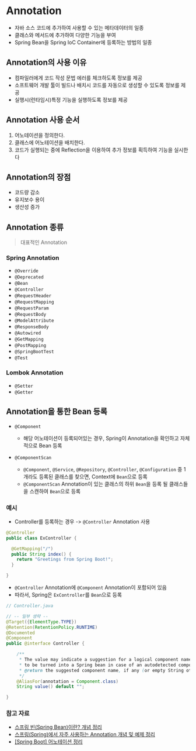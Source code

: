 # Annotation
- 자바 소스 코드에 추가하여 사용할 수 있는 메타데이터의 일종
- 클래스와 메서드에 추가하여 다양한 기능을 부여
- Spring Bean을 Spring IoC Container에 등록하는 방법의 일종

## Annotation의 사용 이유
- 컴파일러에게 코드 작성 문법 에러를 체크하도록 정보를 제공
- 소프트웨어 개발 툴이 빌드나 배치시 코드를 자동으로 생성할 수 있도록 정보를 제공
- 실행시(런타임시)특정 기능을 실행하도록 정보를 제공

## Annotation 사용 순서
1. 어노테이션을 정의한다.
2. 클래스에 어노테이션을 배치한다.
3. 코드가 실행되는 중에 Reflection을 이용하여 추가 정보를 획득하여 기능을 실시한다

## Annotation의 장점
- 코드량 감소
- 유지보수 용이
- 생산성 증가

## Annotation 종류
> 대표적인 Annotation
### Spring Annotation
- ```@Override```
- ```@Deprecated```
- ```@Bean```
- ```@Controller```
- ```@RequestHeader```
- ```@RequestMapping```
- ```@RequestParam```
- ```@RequestBody```
- ```@ModelAttribute```
- ```@ResponseBody```
- ```@Autowired```
- ```@GetMapping```
- ```@PostMapping```
- ```@SpringBootTest```
- ```@Test```

### Lombok Annotation
- ```@Setter```
- ```@Getter```

## Annotation을 통한 Bean 등록
- ```@Component```
  - 해당 어노테이션이 등록되어있는 경우, Spring이 Annotation을 확인하고 자체적으로 Bean 등록

- ```@ComponentScan```
  - ```@Component```, ```@Service```, ```@Repository```, ```@Controller```, ```@Configuration``` 중 1개라도 등록된 클래스를 찾으면, Context에 ```Bean```으로 등록
  - ```@ComponentScan``` Annotation이 있는 클래스의 하위 ```Bean```을 등록 될 클래스들을 스캔하여 ```Bean```으로 등록

### 예시
- Controller를 등록하는 경우 -> ```@Controller``` Annotation 사용
```java
@Controller
public class ExController {

  @GetMapping("/")
  public String index() {
    return "Greetings from Spring Boot!";
  }

}
```
- ```@Controller``` Annotation에 ```@Component``` Annotation이 포함되어 있음
- 따라서, Spring은 ```ExController```를 ```Bean```으로 등록
```java
// Controller.java

// -- 일부 생략 --
@Target({ElementType.TYPE})
@Retention(RetentionPolicy.RUNTIME)
@Documented
@Component
public @interface Controller {

	/**
	 * The value may indicate a suggestion for a logical component name,
	 * to be turned into a Spring bean in case of an autodetected component.
	 * @return the suggested component name, if any (or empty String otherwise)
	 */
	@AliasFor(annotation = Component.class)
	String value() default "";

}
```

### 참고 자료
- [스프링 빈(Spring Bean)이란? 개념 정리](https://melonicedlatte.com/2021/07/11/232800.html)
- [스프링(Spring)에서 자주 사용하는 Annotation 개념 및 예제 정리](https://melonicedlatte.com/2021/07/18/182600.html)
- [[Spring Boot] 어노테이션 정리](https://sddev.tistory.com/225)

